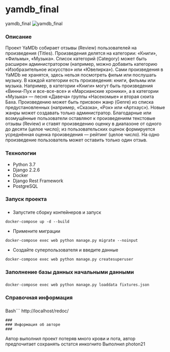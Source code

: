 # yamdb_final
yamdb_final
![yamdb_final](https://github.com/github/docs/actions/workflows/main.yml/badge.svg)
### Описание
Проект YaMDb собирает отзывы (Review) пользователей на произведения (Titles). Произведения делятся на категории: «Книги», «Фильмы», «Музыка». Список категорий (Category) может быть расширен администратором (например, можно добавить категорию «Изобразительное искусство» или «Ювелирка»).
Сами произведения в YaMDb не хранятся, здесь нельзя посмотреть фильм или послушать музыку.
В каждой категории есть произведения: книги, фильмы или музыка. Например, в категории «Книги» могут быть произведения «Винни-Пух и все-все-все» и «Марсианские хроники», а в категории «Музыка» — песня «Давеча» группы «Насекомые» и вторая сюита Баха.
Произведению может быть присвоен жанр (Genre) из списка предустановленных (например, «Сказка», «Рок» или «Артхаус»). Новые жанры может создавать только администратор.
Благодарные или возмущённые пользователи оставляют к произведениям текстовые отзывы (Review) и ставят произведению оценку в диапазоне от одного до десяти (целое число); из пользовательских оценок формируется усреднённая оценка произведения — рейтинг (целое число). На одно произведение пользователь может оставить только один отзыв.
### Технологии
- Python 3.7
- Django 2.2.6
- Docker 
- Django Rest Framework
- PostgreSQL
###
### Запуск проекта
###
- Запустите сборку контейнеров и запуск
```
docker-compose up -d --build
```
- Примените миграции
```
docker-compose exec web python manage.py migrate --noinput
``` 
- Создайте суперпользователя и введите данные
```
docker-compose exec web python manage.py createsuperuser
```
###
### Заполнение базы данных начальными данными
###
```
docker-compose exec web python manage.py loaddata fixtures.json
```
###
### Справочная информация
###
Bash```
http://localhost/redoc/
```
###
### Информация об авторе
###
```
Автор выполнил проект потеряв много крови и пота, автор предпочитает сохранять остатся инкогнито
Выполнил photon21
```